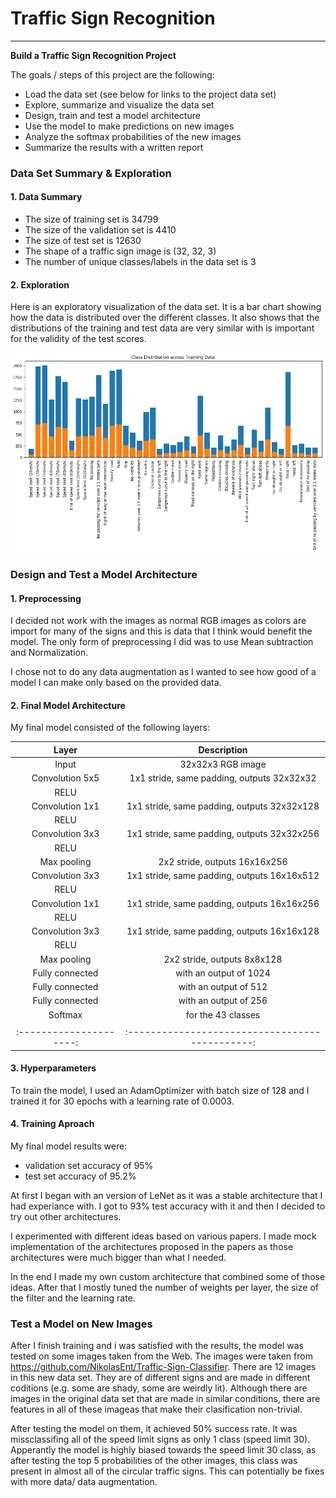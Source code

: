 # **Traffic Sign Recognition** 

---

**Build a Traffic Sign Recognition Project**

The goals / steps of this project are the following:
* Load the data set (see below for links to the project data set)
* Explore, summarize and visualize the data set
* Design, train and test a model architecture
* Use the model to make predictions on new images
* Analyze the softmax probabilities of the new images
* Summarize the results with a written report


[//]: # (Image References)

[image1]: ./DataDistribution.png "Visualization"
[image2]: ./examples/grayscale.jpg "Grayscaling"
[image3]: ./examples/random_noise.jpg "Random Noise"
[image4]: ./examples/placeholder.png "Traffic Sign 1"
[image5]: ./examples/placeholder.png "Traffic Sign 2"
[image6]: ./examples/placeholder.png "Traffic Sign 3"
[image7]: ./examples/placeholder.png "Traffic Sign 4"
[image8]: ./examples/placeholder.png "Traffic Sign 5"

### Data Set Summary & Exploration

#### 1. Data Summary

* The size of training set is 34799
* The size of the validation set is 4410
* The size of test set is 12630
* The shape of a traffic sign image is (32, 32, 3)
* The number of unique classes/labels in the data set is 3

#### 2. Exploration

Here is an exploratory visualization of the data set. It is a bar chart showing how the data is distributed over the different classes. It also shows that the distributions of the training and test data are very similar with is important for the validity of the test scores.

![alt text][image1]

### Design and Test a Model Architecture

#### 1. Preprocessing
I decided not work with the images as normal RGB images as colors are import for many of the signs and this is data that I think would benefit the model. The only form of preprocessing I did was to use Mean subtraction and Normalization.

I chose not to do any data augmentation as I wanted to see how good of a model I can make only based on the provided data.



#### 2. Final Model Architecture

My final model consisted of the following layers:

| Layer         		|     Description	        					| 
|:---------------------:|:---------------------------------------------:| 
| Input         		| 32x32x3 RGB image   							| 
| Convolution 5x5    	| 1x1 stride, same padding, outputs 32x32x32 	|
| RELU					|												|
| Convolution 1x1    	| 1x1 stride, same padding, outputs 32x32x128 	|
| RELU					|												|
| Convolution 3x3    	| 1x1 stride, same padding, outputs 32x32x256 	|
| RELU					|												|
| Max pooling	      	| 2x2 stride,  outputs 16x16x256 				|
| Convolution 3x3    	| 1x1 stride, same padding, outputs 16x16x512 	|
| RELU					|												|
| Convolution 1x1    	| 1x1 stride, same padding, outputs 16x16x256 	|
| RELU					|												|
| Convolution 3x3    	| 1x1 stride, same padding, outputs 16x16x128 	|
| RELU					|												|
| Max pooling	      	| 2x2 stride,  outputs 8x8x128 			    	|
| Fully connected		| with an output of 1024      					|
| Fully connected		| with an output of 512      					|
| Fully connected		| with an output of 256      					|
| Softmax				| for the 43 classes       						|
|						|												|
|:---------------------:|:---------------------------------------------:| 
 


#### 3. Hyperparameters

To train the model, I used an AdamOptimizer with batch size of 128 and I trained it for 30 epochs with a learning rate of 0.0003.

#### 4. Training Aproach

My final model results were:
* validation set accuracy of 95% 
* test set accuracy of 95.2%

At first I began with an version of LeNet as it was a stable architecture that I had experiance with. I got to 93% test accuracy with it and then I decided to try out other architectures. 

I experimented with different ideas based on various papers. I made mock implementation of the architectures proposed in the papers as those architectures were much bigger than what I needed. 

In the end I made my own custom architecture that combined some of those ideas. After that I mostly tuned the number of weights per layer, the size of the filter and the learning rate.

### Test a Model on New Images

After I finish training and i was satisfied with the results, the model was tested on some images taken from the Web. The images were taken from https://github.com/NikolasEnt/Traffic-Sign-Classifier. There are 12 images in this new data set. They are of different signs and are made in different coditions (e.g. some are shady, some are weirdly lit). Although there are images in the original data set that are made in similar conditions, there are features in all of these imageas that make their clasification non-trivial.

After testing the model on them, it achieved 50% success rate. It was missclassifing all of the speed limit signs as only 1 class (speed limit 30). Apperantly the model is highly biased towards the speed limit 30 class, as after testing the top 5 probabilities of the other images, this class was present in almost all of the circular traffic signs. This can potentially be fixes with more data/ data augmentation. 